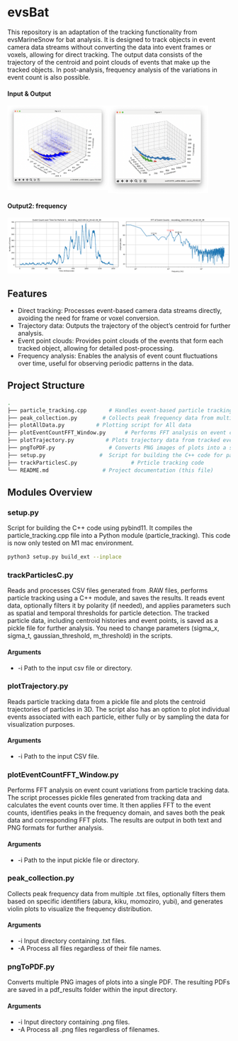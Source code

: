 # evsBat
This repository is an adaptation of the tracking functionality from evsMarineSnow for bat analysis.
It is designed to track objects in event camera data streams without converting the data into event frames or voxels, allowing for direct tracking.
The output data consists of the trajectory of the centroid and point clouds of events that make up the tracked objects. 
In post-analysis, frequency analysis of the variations in event count is also possible.

#### Input & Output

<div style="display: flex; align-items: flex-start;">
  <img src="sampleData/plotAllData.png" alt="original event data" width="45%" style="vertical-align: top;">
  <img src="sampleData/plotTrajectory.png" alt="Trajectory" width="45%" style="vertical-align: top;">
</div>

#### Output2: frequency
![Frequency](sampleData/fftAnalysis.png)


## Features
- Direct tracking: Processes event-based camera data streams directly, avoiding the need for frame or voxel conversion.
- Trajectory data: Outputs the trajectory of the object’s centroid for further analysis.
- Event point clouds: Provides point clouds of the events that form each tracked object, allowing for detailed post-processing.
- Frequency analysis: Enables the analysis of event count fluctuations over time, useful for observing periodic patterns in the data.

## Project Structure
```bash
.
├── particle_tracking.cpp       # Handles event-based particle tracking in C++
├── peak_collection.py        # Collects peak frequency data from multiple txt files and generates violin plots
├── plotAllData.py          # Plotting script for All data
├── plotEventCountFFT_Window.py      # Performs FFT analysis on event count variations using a Hamming window
├── plotTrajectory.py          # Plots trajectory data from tracked events
├── pngToPDF.py                 # Converts PNG images of plots into a single PDF
├── setup.py                 #  Script for building the C++ code for particle tracking
├── trackParticlesC.py                 # Prticle tracking code
└── README.md                 # Project documentation (this file)
```

## Modules Overview
### setup.py
Script for building the C++ code using pybind11. It compiles the particle_tracking.cpp file into a Python module (particle_tracking). This code is now only tested on M1 mac environment.

```bash
python3 setup.py build_ext --inplace
```

### trackParticlesC.py
Reads and processes CSV files generated from .RAW files, performs particle tracking using a C++ module, and saves the results. It reads event data, optionally filters it by polarity (if needed), and applies parameters such as spatial and temporal thresholds for particle detection. The tracked particle data, including centroid histories and event points, is saved as a pickle file for further analysis.
You need to change parameters (sigma_x, sigma_t, gaussian_threshold, m_threshold) in the scripts.

#### Arguments
- -i Path to the input csv file or directory.

### plotTrajectory.py
Reads particle tracking data from a pickle file and plots the centroid trajectories of particles in 3D. The script also has an option to plot individual events associated with each particle, either fully or by sampling the data for visualization purposes.

#### Arguments
- -i Path to the input CSV file.

### plotEventCountFFT_Window.py
Performs FFT analysis on event count variations from particle tracking data. The script processes pickle files generated from tracking data and calculates the event counts over time. It then applies FFT to the event counts, identifies peaks in the frequency domain, and saves both the peak data and corresponding FFT plots. The results are output in both text and PNG formats for further analysis.

#### Arguments
- -i Path to the input pickle file or directory.

### peak_collection.py
Collects peak frequency data from multiple .txt files, optionally filters them based on specific identifiers (abura, kiku, momoziro, yubi), and generates violin plots to visualize the frequency distribution.

#### Arguments
- -i Input directory containing .txt files.
- -A Process all files regardless of their file names.

### pngToPDF.py
Converts multiple PNG images of plots into a single PDF. The resulting PDFs are saved in a pdf_results folder within the input directory.

#### Arguments
- -i Input directory containing .png files.
- -A Process all .png files regardless of filenames.
